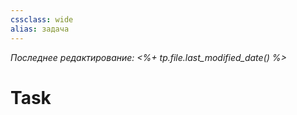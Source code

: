 ```yaml
---
cssclass: wide
alias: задача
---
```


*Последнее редактирование: <%+ tp.file.last_modified_date() %>*

# Task 